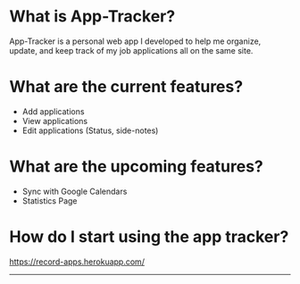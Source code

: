 # What is App-Tracker?

App-Tracker is a personal web app I developed to help me organize, update, and keep track of my job applications all on the same site.


# What are the current features?

* Add applications 
* View applications
* Edit applications (Status, side-notes)


# What are the upcoming features?

* Sync with Google Calendars
* Statistics Page

# How do I start using the app tracker?
https://record-apps.herokuapp.com/
***
